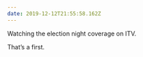 ```yaml
---
date: 2019-12-12T21:55:58.162Z
---
```

Watching the election night coverage on ITV.

That’s a first.
